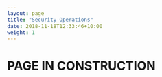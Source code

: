 ```yaml
---
layout: page
title: "Security Operations"
date: 2018-11-18T12:33:46+10:00
weight: 1
---
```


# PAGE IN CONSTRUCTION
